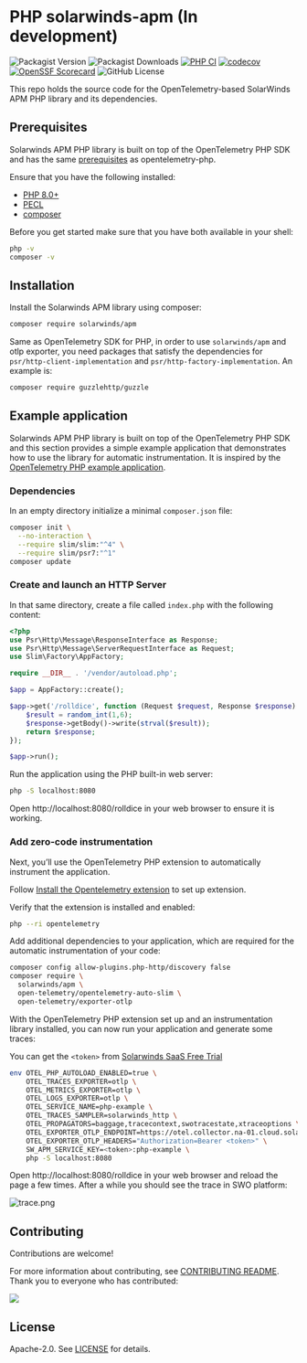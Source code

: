 # PHP solarwinds-apm (In development)

![Packagist Version](https://img.shields.io/packagist/v/solarwinds/apm)
![Packagist Downloads](https://img.shields.io/packagist/dm/solarwinds/apm)
[![PHP CI](https://github.com/solarwinds/apm-php/actions/workflows/php.yml/badge.svg)](https://github.com/solarwinds/apm-php/actions/workflows/php.yml)
[![codecov](https://codecov.io/github/solarwinds/apm-php/graph/badge.svg?token=g4IzcxmTSG)](https://codecov.io/github/solarwinds/apm-php)
[![OpenSSF Scorecard](https://api.scorecard.dev/projects/github.com/solarwinds/apm-php/badge)](https://scorecard.dev/viewer/?uri=github.com/solarwinds/apm-php)
![GitHub License](https://img.shields.io/github/license/solarwinds/apm-php)


This repo holds the source code for the OpenTelemetry-based SolarWinds APM PHP library and its dependencies.

## Prerequisites
Solarwinds APM PHP library is built on top of the OpenTelemetry PHP SDK and has the same [prerequisites](https://opentelemetry.io/docs/languages/php/getting-started/#prerequisites) as opentelemetry-php.

Ensure that you have the following installed:
- [PHP 8.0+](https://www.php.net/)
- [PECL](https://pecl.php.net/)
- [composer](https://getcomposer.org/)

Before you get started make sure that you have both available in your shell:
```bash
php -v
composer -v
```

## Installation
Install the Solarwinds APM library using composer:
```bash
composer require solarwinds/apm
```

Same as OpenTelemetry SDK for PHP, in order to use `solarwinds/apm` and otlp exporter, you need packages that satisfy the dependencies for `psr/http-client-implementation` and `psr/http-factory-implementation`. An example is:
```bash
composer require guzzlehttp/guzzle
```

## Example application
Solarwinds APM PHP library is built on top of the OpenTelemetry PHP SDK and this section provides a simple example application that demonstrates how to use the library for automatic instrumentation.
It is inspired by the [OpenTelemetry PHP example application](https://opentelemetry.io/docs/languages/php/getting-started/#example-application).

### Dependencies
In an empty directory initialize a minimal `composer.json` file:
```bash
composer init \
  --no-interaction \
  --require slim/slim:"^4" \
  --require slim/psr7:"^1"
composer update
```
### Create and launch an HTTP Server
In that same directory, create a file called `index.php` with the following content:
```php
<?php
use Psr\Http\Message\ResponseInterface as Response;
use Psr\Http\Message\ServerRequestInterface as Request;
use Slim\Factory\AppFactory;

require __DIR__ . '/vendor/autoload.php';

$app = AppFactory::create();

$app->get('/rolldice', function (Request $request, Response $response) {
    $result = random_int(1,6);
    $response->getBody()->write(strval($result));
    return $response;
});

$app->run();
```
Run the application using the PHP built-in web server:
```bash
php -S localhost:8080
```
Open http://localhost:8080/rolldice in your web browser to ensure it is working.

### Add zero-code instrumentation
Next, you’ll use the OpenTelemetry PHP extension to automatically instrument the application.

Follow [Install the Opentelemetry extension](https://opentelemetry.io/docs/zero-code/php/#install-the-opentelemetry-extension) to set up extension.

Verify that the extension is installed and enabled:
```bash
php --ri opentelemetry
```

Add additional dependencies to your application, which are required for the automatic instrumentation of your code:
```bash
composer config allow-plugins.php-http/discovery false
composer require \
  solarwinds/apm \
  open-telemetry/opentelemetry-auto-slim \
  open-telemetry/exporter-otlp
```
With the OpenTelemetry PHP extension set up and an instrumentation library installed, you can now run your application and generate some traces:


You can get the `<token>` from [Solarwinds SaaS Free Trial](https://www.solarwinds.com/solarwinds-observability/registration)
```bash
env OTEL_PHP_AUTOLOAD_ENABLED=true \
    OTEL_TRACES_EXPORTER=otlp \
    OTEL_METRICS_EXPORTER=otlp \
    OTEL_LOGS_EXPORTER=otlp \
    OTEL_SERVICE_NAME=php-example \
    OTEL_TRACES_SAMPLER=solarwinds_http \
    OTEL_PROPAGATORS=baggage,tracecontext,swotracestate,xtraceoptions \
    OTEL_EXPORTER_OTLP_ENDPOINT=https://otel.collector.na-01.cloud.solarwinds.com:443 \
    OTEL_EXPORTER_OTLP_HEADERS="Authorization=Bearer <token>" \
    SW_APM_SERVICE_KEY=<token>:php-example \
    php -S localhost:8080
```
Open http://localhost:8080/rolldice in your web browser and reload the page a few times. After a while you should see the trace in SWO platform:

![trace.png](./../png/trace.png)

## Contributing
Contributions are welcome!

For more information about contributing, see [CONTRIBUTING README](./CONTRIBUTING.md). Thank you to everyone who has contributed:

<a href="https://github.com/solarwinds/apm-php/graphs/contributors">
  <img src="https://contributors-img.web.app/image?repo=solarwinds/apm-php"/>
</a>

## License
Apache-2.0. See [LICENSE](./LICENSE) for details.
